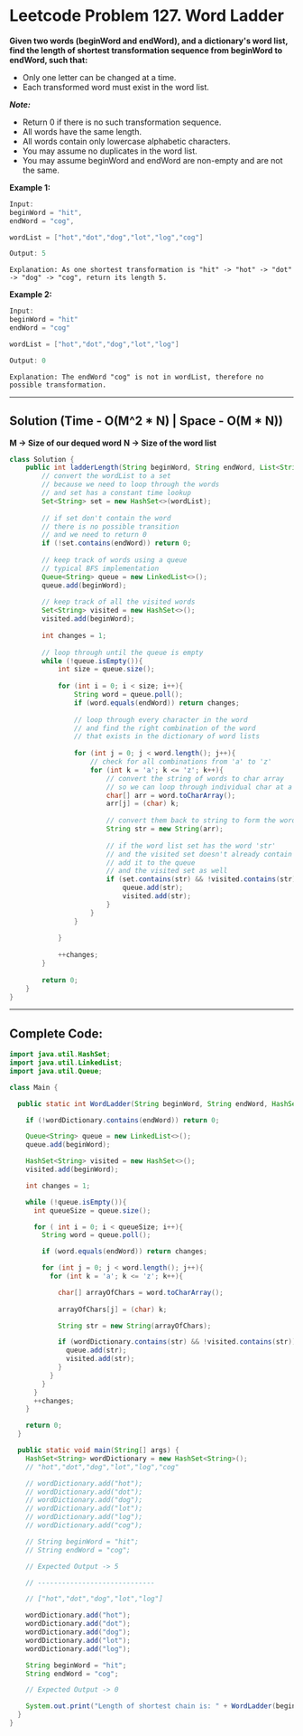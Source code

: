 # Leetcode Problem 127. Word Ladder

**Given two words (beginWord and endWord), and a dictionary's word list, find the length of shortest transformation sequence from beginWord to endWord, such that:**

- Only one letter can be changed at a time.
- Each transformed word must exist in the word list.

***Note:***

- Return 0 if there is no such transformation sequence.
- All words have the same length.
- All words contain only lowercase alphabetic characters.
- You may assume no duplicates in the word list.
- You may assume beginWord and endWord are non-empty and are not the same.

**Example 1:**

```java
Input:
beginWord = "hit",
endWord = "cog",

wordList = ["hot","dot","dog","lot","log","cog"]

Output: 5
```

`Explanation: As one shortest transformation is "hit" -> "hot" -> "dot" -> "dog" -> "cog", return its length 5.`

**Example 2:**

```java
Input:
beginWord = "hit"
endWord = "cog"

wordList = ["hot","dot","dog","lot","log"]

Output: 0
```

`Explanation: The endWord "cog" is not in wordList, therefore no possible transformation.`

---

## Solution (Time - O(M^2 * N)  | Space - O(M * N))

**M -> Size of our dequed word**
**N -> Size of the word list**

```java
class Solution {
    public int ladderLength(String beginWord, String endWord, List<String> wordList) {
        // convert the wordList to a set
        // because we need to loop through the words
        // and set has a constant time lookup
        Set<String> set = new HashSet<>(wordList);
        
        // if set don't contain the word 
        // there is no possible transition
        // and we need to return 0
        if (!set.contains(endWord)) return 0;
        
        // keep track of words using a queue
        // typical BFS implementation
        Queue<String> queue = new LinkedList<>();
        queue.add(beginWord);
        
        // keep track of all the visited words
        Set<String> visited = new HashSet<>();
        visited.add(beginWord);
        
        int changes = 1;
        
        // loop through until the queue is empty
        while (!queue.isEmpty()){
            int size = queue.size();
            
            for (int i = 0; i < size; i++){
                String word = queue.poll();
                if (word.equals(endWord)) return changes;
                
                // loop through every character in the word
                // and find the right combination of the word 
                // that exists in the dictionary of word lists
                
                for (int j = 0; j < word.length(); j++){
                    // check for all combinations from 'a' to 'z'
                    for (int k = 'a'; k <= 'z'; k++){
                        // convert the string of words to char array
                        // so we can loop through individual char at a time and modify them
                        char[] arr = word.toCharArray();
                        arr[j] = (char) k;
                        
                        // convert them back to string to form the word
                        String str = new String(arr);
                        
                        // if the word list set has the word 'str' 
                        // and the visited set doesn't already contain the word 'str'
                        // add it to the queue
                        // and the visited set as well
                        if (set.contains(str) && !visited.contains(str)){
                            queue.add(str);
                            visited.add(str);
                        }
                    }
                }
                
            }
            
            ++changes;
        }
        
        return 0;
    }
}
```

---

## Complete Code:

```java
import java.util.HashSet;
import java.util.LinkedList;
import java.util.Queue;

class Main {

  public static int WordLadder(String beginWord, String endWord, HashSet<String> wordDictionary){

    if (!wordDictionary.contains(endWord)) return 0;

    Queue<String> queue = new LinkedList<>();
    queue.add(beginWord);

    HashSet<String> visited = new HashSet<>();
    visited.add(beginWord);

    int changes = 1;

    while (!queue.isEmpty()){
      int queueSize = queue.size();

      for ( int i = 0; i < queueSize; i++){
        String word = queue.poll();

        if (word.equals(endWord)) return changes;

        for (int j = 0; j < word.length(); j++){
          for (int k = 'a'; k <= 'z'; k++){

            char[] arrayOfChars = word.toCharArray();
            
            arrayOfChars[j] = (char) k;

            String str = new String(arrayOfChars);

            if (wordDictionary.contains(str) && !visited.contains(str)){
              queue.add(str);
              visited.add(str);
            }
          }
        }
      }
      ++changes;
    }

    return 0;
  }

  public static void main(String[] args) {
    HashSet<String> wordDictionary = new HashSet<String>();
    // "hot","dot","dog","lot","log","cog"

    // wordDictionary.add("hot");
    // wordDictionary.add("dot");
    // wordDictionary.add("dog");
    // wordDictionary.add("lot");
    // wordDictionary.add("log");
    // wordDictionary.add("cog");

    // String beginWord = "hit";
    // String endWord = "cog";

    // Expected Output -> 5

    // -----------------------------

    // ["hot","dot","dog","lot","log"]

    wordDictionary.add("hot");
    wordDictionary.add("dot");
    wordDictionary.add("dog");
    wordDictionary.add("lot");
    wordDictionary.add("log");

    String beginWord = "hit";
    String endWord = "cog";

    // Expected Output -> 0

    System.out.print("Length of shortest chain is: " + WordLadder(beginWord, endWord, wordDictionary)); 
  }
}
```
